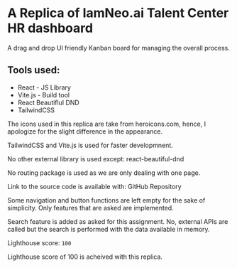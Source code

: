 # A Replica of IamNeo.ai Talent Center HR dashboard

A drag and drop UI friendly Kanban board for managing the overall process.

## Tools used:

- React - JS Library
- Vite.js - Build tool
- React Beautiflul DND
- TailwindCSS

The icons used in this replica are take from heroicons.com, hence, I apologize for the slight difference in the appearance.

TailwindCSS and Vite.js is used for faster developmnent.

No other external library is used except:
react-beautiful-dnd

No routing package is used as we are only dealing with one page.

Link to the source code is available with:
GitHub Repository

Some navigation and button functions are left empty for the sake of simplicity. Only features that are asked are implemented.

Search feature is added as asked for this assignment. No, external APIs are called but the search is performed with the data available in memory.

Lighthouse score: `100`

Lighthouse score of 100 is acheived with this replica.
